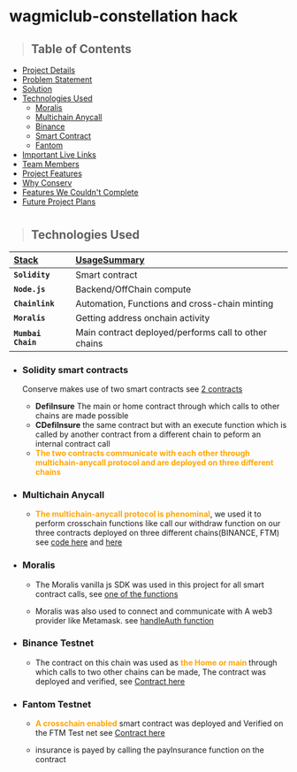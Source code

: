 # wagmiclub-constellation hack

> ## Table of Contents

-   [Project Details](#project-description)
-   [Problem Statement](#problem-statement)
-   [Solution](#solution)
-   [Technologies Used](#technologies-used)
    -   [Moralis](#moralis)
    -   [Multichain Anycall](#multichain-anycall)
    -   [Binance](#binance-testnet)
    -   [Smart Contract](#solidity-smart-contracts)
    -   [Fantom](#fantom-testnet)
-   [Important Live Links](#importantlive-hosted-project-links)
-   [Team Members](#contributors)
-   [Project Features](#project-features)
-   [Why Conserv](#why-conserv)
-   [Features We Couldn't Complete](#features-we-couldnt-complete)
-   [Future Project Plans](#future-project-plans)

#

> ## Technologies Used

| <b><u>Stack</u></b>      | <b><u>UsageSummary</u></b>                           |
| :----------------------- | :--------------------------------------------------- |
| **`Solidity`**           | Smart contract                                       |
| **`Node.js`**            | Backend/OffChain compute                             |
| **`Chainlink`**          | Automation, Functions and cross-chain minting        |
| **`Moralis`**            | Getting address onchain activity                     |
| **`Mumbai Chain`**       | Main contract deployed/performs call to other chains |

-   ### **Solidity smart contracts**

    Conserve makes use of two smart contracts see [2 contracts](hhttps://github.com/Godhanded/crosschain_insure/tree/main/contracts)

    -   **DefiInsure** The main or home contract through which calls to other chains are made possible
    -   **CDefiInsure** the same contract but with an execute function which is called by another contract from a different chain to peform an internal contract call
    -   <b style="color: orange">The two contracts communicate with each other through multichain-anycall protocol and are deployed on three different chains</b>

-   ### **Multichain Anycall**

    -   <b style="color: orange">The multichain-anycall protocol is phenominal</b>, we used it to perform crosschain functions like call our withdraw function on our three contracts deployed on three different chains(BINANCE, FTM) see [code here](https://github.com/Godhanded/crosschain_insure/blob/main/contracts/insure.sol#L78) and [here](https://github.com/Godhanded/crosschain_insure/blob/main/contracts/calledContracts/cinsure.sol#L62)

-   ### **Moralis**

    -   The Moralis vanilla js SDK was used in this project for all smart contract calls, see [one of the functions](https://github.com/Godhanded/crosschain_insure/blob/main/frontend/js/script.js)

    -   Moralis was also used to connect and communicate with A web3 provider like Metamask. see [handleAuth function](https://github.com/Godhanded/crosschain_insure/blob/main/frontend/js/script.js#L25)

-   ### **Binance Testnet**

    -   The contract on this chain was used as <b style="color: orange">the Home or main </b>through which calls to two other chains can be made, The contract was deployed and verified, see [Contract here](https://testnet.bscscan.com/address/0xeFf5D7c9ea237a0Ad814AB5FF07eE9805B837F13#code)

-   ### **Fantom Testnet**

    -   <b style="color: orange">A crosschain enabled</b> smart contract was deployed and Verified on the FTM Test net
        see [Contract here](https://testnet.ftmscan.com/address/0x1d94b4efe2310157dcd84a1f8a95cc8e6cea29a9#code)

    -   insurance is payed by calling the payInsurance function on the contract
